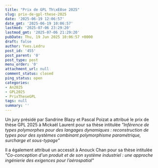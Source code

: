 ```yaml
---
title: "Prix de GPL Th\xE8se 2025"
slug: prix-de-gpl-these-2025
date: '2025-06-19 12:06:57'
date_gmt: '2025-06-19 10:06:57'
lastmod: '2025-07-06 23:29:20'
lastmod_gmt: '2025-07-06 21:29:20'
pubDate: Thu, 19 Jun 2025 10:06:57 +0000
draft: false
author: Yves.Ledru
post_id: '455'
post_parent: '0'
post_type: post
menu_order: '0'
attachment_url: null
comment_status: closed
ping_status: open
categories:
- An2025
- GPL2025
- PrixTheseGPL
tags: null
summary: ''
---
```


Un jury présidé par Sandrine Blazy et Pascal Poizat a attribué le prix de thèse GPL 2025 à Mickaël Laurent pour sa thèse intitulée _"Inférence de types polymorphes pour des langages dynamiques : reconstruction de types pour des systèmes combinant polymorphisme paramétrique, surcharge et sous-typage"_

Il a également attribué un accessit à Anouck Chan pour sa thèse intitulée _"Co-conception d'un produit et de son système industriel : une approche ingénierie des exigences pour l’aérospatial"_
